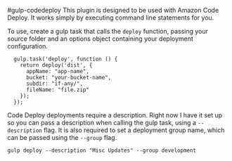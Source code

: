 #gulp-codedeploy
This plugin is designed to be used with Amazon Code Deploy. It works simply by executing command line statements for you.

To use, create a gulp task that calls the `deploy` function, passing your source folder and an options object containing your deployment configuration.

	  gulp.task('deploy', function () {
	    return deploy('dist', {
	      appName: "app-name",
	      bucket: "your-bucket-name",
	      subdir: "if-any/",
	      fileName: "file.zip"
	    });
	  });

Code Deploy deployments require a description. Right now I have it set up so you can pass a description when calling the gulp task, using a `--description` flag. It is also required to set a deployment group name, which can be passed using the `--group` flag.

`gulp deploy --description "Misc Updates" --group development`
